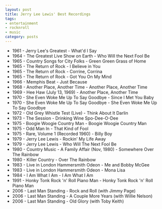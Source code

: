 ```yaml
---
layout: post
title: Jerry Lee Lewis' Best Recordings
tags:
- entertainment
- rocknroll
- music
category: posts
---
```


* 1961 - Jerry Lee's Greatest - What'd I Say
* 1964 - The Greatest Live Show on Earth - Who Will the Next Fool Be
* 1965 - Country Songs for City Folks - Green Green Grass of Home
* 1965 - The Return of Rock - I Believe in You
* 1965 - The Return of Rock - Corrine, Corrina
* 1965 - The Return of Rock - Got You On My Mind
* 1966 - Memphis Beat - Just Because
* 1968 - Another Place, Another Time - Another Place, Another Time
* 1969 - Hee Haw (July 13, 1969) - Another Place, Another Time
* 1970 - She Even Woke Me Up To Say Goodbye - Since I Met You Baby
* 1970 - She Even Woke Me Up To Say Goodbye - She Even Woke Me Up To Say Goodbye
* 1972 - Old Grey Whistle Test (Live) - Think About It Darlin
* 1973 - The Session - Drinking Wine Spo-Dee-O-Dee
* 1975 - Boogie Woogie Country Man - Boogie Woogie Country Man
* 1975 - Odd Man In - That Kind of Fool
* 1975 - Rare, Volume 1 (Recorded 1960) - Billy Boy
* 1979 - Jerry Lee Lewis - Rockin' My Life Away
* 1979 - Jerry Lee Lewis - Who Will The Next Fool Be
* 1980 - Country Music - A Family Affair (Nov, 1980) - Somewhere Over The Rainbow
* 1980 - Killer Country - Over The Rainbow
* 1983 - Live in London Hammersmith Odeon - Me and Bobby McGee
* 1983 - Live in London Hammersmith Odeon - Mona Lisa
* 1984 - I Am What I Am - I Am What I Am
* 1991 - Honky Tonk Rock 'n' Roll Piano Man - Honky Tonk Rock 'n' Roll Piano Man
* 2006 - Last Man Standing - Rock and Roll (with Jimmy Page)
* 2006 - Last Man Standing - A Couple More Years (with Willie Nelson)
* 2006 - Last Man Standing - Old Glory (with Toby Keith)















